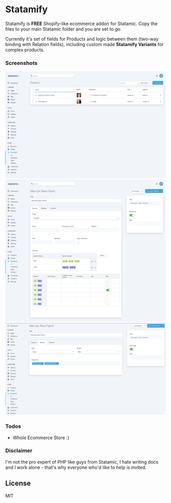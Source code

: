 # Statamify

Statamify is **FREE** Shopify-like ecommerce addon for Statamic. Copy the files to your main Statamic folder and you are set to go.

Currently it's set of fields for Products and logic between them (two-way binding with Relation fields), including custom made **Statamify Variants** for complex products.

### Screenshots
![All products](/screenshot-products.jpg?raw=true "All products")
![General Settings for Product](/screenshot-product-new-general.jpg?raw=true "General Settings for Product")
![Relation Settings for Product](/screenshot-product-new-relation.jpg?raw=true "Relation Settings for Product")

### Todos

 - Whole Ecommerce Store :)
 
### Disclaimer
I'm not the pro expert of PHP like guys from Statamic, I hate writing docs and I work alone - that's why everyone who'd like to help is invited.

License
----

MIT
